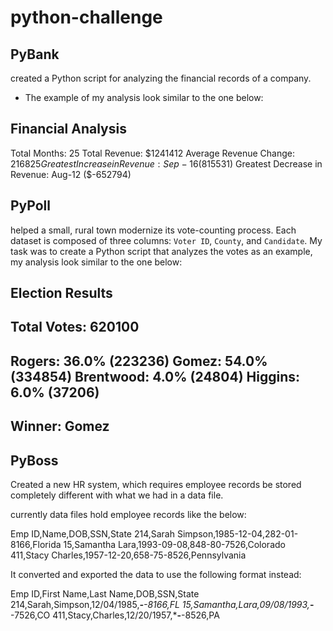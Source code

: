 # python-challenge

## PyBank

created a Python script for analyzing the financial records of a company. 
* The example of my analysis look similar to the one below:

Financial Analysis
----------------------------
Total Months: 25
Total Revenue: $1241412
Average Revenue Change: $216825
Greatest Increase in Revenue: Sep-16 ($815531)
Greatest Decrease in Revenue: Aug-12 ($-652794)

## PyPoll
helped a small, rural town modernize its vote-counting process. Each dataset is composed of three columns: `Voter ID`, `County`, and `Candidate`. My task was to create a Python script that analyzes the votes as an example, my analysis look similar to the one below:

Election Results
-------------------------
Total Votes: 620100
-------------------------
Rogers: 36.0% (223236)
Gomez: 54.0% (334854)
Brentwood: 4.0% (24804)
Higgins: 6.0% (37206)
-------------------------
Winner: Gomez
-------------------------

## PyBoss
Created a new HR system, which requires employee records be stored completely different with what we had in a data file.

currently data files hold employee records like the below:

Emp ID,Name,DOB,SSN,State
214,Sarah Simpson,1985-12-04,282-01-8166,Florida
15,Samantha Lara,1993-09-08,848-80-7526,Colorado
411,Stacy Charles,1957-12-20,658-75-8526,Pennsylvania

It converted and exported the data to use the following format instead:

Emp ID,First Name,Last Name,DOB,SSN,State
214,Sarah,Simpson,12/04/1985,***-**-8166,FL
15,Samantha,Lara,09/08/1993,***-**-7526,CO
411,Stacy,Charles,12/20/1957,***-**-8526,PA
